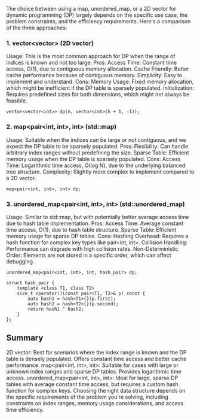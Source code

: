 The choice between using a map, unordered_map, or a 2D vector for dynamic programming (DP) largely depends on the specific use case, the problem constraints, and the efficiency requirements. Here's a comparison of the three approaches:

### 1. vector<vector<int>> (2D vector)
Usage: This is the most common approach for DP when the range of indices is known and not too large.
Pros:
Access Time: Constant time access, O(1), due to contiguous memory allocation.
Cache Friendly: Better cache performance because of contiguous memory.
Simplicity: Easy to implement and understand.
Cons:
Memory Usage: Fixed memory allocation, which might be inefficient if the DP table is sparsely populated.
Initialization: Requires predefined sizes for both dimensions, which might not always be feasible.
```
vector<vector<int>> dp(n, vector<int>(k + 1, -1));
```
### 2. map<pair<int, int>, int> (std::map)
Usage: Suitable when the indices can be large or not contiguous, and we expect the DP table to be sparsely populated.
Pros:
Flexibility: Can handle arbitrary index ranges without predefining the size.
Sparse Table: Efficient memory usage when the DP table is sparsely populated.
Cons:
Access Time: Logarithmic time access, O(log N), due to the underlying balanced tree structure.
Complexity: Slightly more complex to implement compared to a 2D vector.
```
map<pair<int, int>, int> dp;
```
### 3. unordered_map<pair<int, int>, int> (std::unordered_map)
Usage: Similar to std::map, but with potentially better average access time due to hash table implementation.
Pros:
Access Time: Average constant time access, O(1), due to hash table structure.
Sparse Table: Efficient memory usage for sparse DP tables.
Cons:
Hashing Overhead: Requires a hash function for complex key types like pair<int, int>.
Collision Handling: Performance can degrade with high collision rates.
Non-Deterministic Order: Elements are not stored in a specific order, which can affect debugging.
```
unordered_map<pair<int, int>, int, hash_pair> dp;
```
```
struct hash_pair {
    template <class T1, class T2>
    size_t operator()(const pair<T1, T2>& p) const {
        auto hash1 = hash<T1>{}(p.first);
        auto hash2 = hash<T2>{}(p.second);
        return hash1 ^ hash2;
    }
};
```
## Summary
2D vector: Best for scenarios where the index range is known and the DP table is densely populated. Offers constant time access and better cache performance.
map<pair<int, int>, int>: Suitable for cases with large or unknown index ranges and sparse DP tables. Provides logarithmic time access.
unordered_map<pair<int, int>, int>: Ideal for large, sparse DP tables with average constant time access, but requires a custom hash function for complex keys.
Choosing the right data structure depends on the specific requirements of the problem you're solving, including constraints on index ranges, memory usage considerations, and access time efficiency.